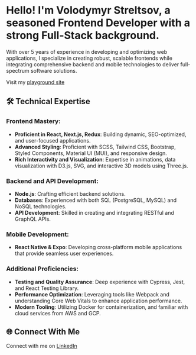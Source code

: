# Hello! I'm Volodymyr Streltsov, a seasoned Frontend Developer with a strong Full-Stack background.

With over 5 years of experience in developing and optimizing web applications, I specialize in creating robust, scalable frontends while integrating comprehensive backend and mobile technologies to deliver full-spectrum software solutions.

Visit my [playground site](https://volodymyrstreltsov.github.io)

## 🛠 Technical Expertise

### Frontend Mastery:
- **Proficient in React, Next.js, Redux**: Building dynamic, SEO-optimized, and user-focused applications.
- **Advanced Styling**: Proficient with SCSS, Tailwind CSS, Bootstrap, Styled Components, Material UI (MUI), and responsive design.
- **Rich Interactivity and Visualization**: Expertise in animations, data visualization with D3.js, SVG, and interactive 3D models using Three.js.

### Backend and API Development:
- **Node.js**: Crafting efficient backend solutions.
- **Databases**: Experienced with both SQL (PostgreSQL, MySQL) and NoSQL technologies.
- **API Development**: Skilled in creating and integrating RESTful and GraphQL APIs.

### Mobile Development:
- **React Native & Expo**: Developing cross-platform mobile applications that provide seamless user experiences.

### Additional Proficiencies:
- **Testing and Quality Assurance**: Deep experience with Cypress, Jest, and React Testing Library.
- **Performance Optimization**: Leveraging tools like Webpack and understanding Core Web Vitals to enhance application performance.
- **Modern Tooling**: Utilizing Docker for containerization, and familiar with cloud services from AWS and GCP.

## 🌐 Connect With Me

Connect with me on [LinkedIn](https://www.linkedin.com/in/streltsov-vladimir/)
